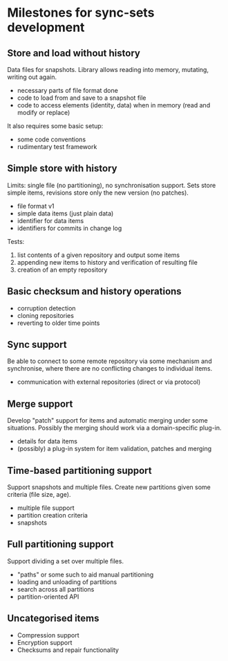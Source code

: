 Milestones for sync-sets development
========================


Store and load without history
----------------------------------------

Data files for snapshots. Library allows reading into memory, mutating, writing
out again.

*   necessary parts of file format done
*   code to load from and save to a snapshot file
*   code to access elements (identity, data) when in memory (read and modify or
    replace)

It also requires some basic setup:

*   some code conventions
*   rudimentary test framework


Simple store with history
--------------------------------

Limits: single file (no partitioning), no synchronisation support. Sets store
simple items, revisions store only the new version (no patches).

*   file format v1
*   simple data items (just plain data)
*   identifier for data items
*   identifiers for commits in change log

Tests:

1.  list contents of a given repository and output some items
2.  appending new items to history and verification of resulting file
3.  creation of an empty repository


Basic checksum and history operations
---------------------------------------------------

*   corruption detection
*   cloning repositories
*   reverting to older time points


Sync support
-----------------

Be able to connect to some remote repository via some mechanism and synchronise,
where there are no conflicting changes to individual items.

*   communication with external repositories (direct or via protocol)


Merge support
-------------------

Develop "patch" support for items and automatic merging under some situations.
Possibly the merging should work via a domain-specific plug-in.

*   details for data items
*   (possibly) a plug-in system for item validation, patches and merging


Time-based partitioning support
-------------------------------------------

Support snapshots and multiple files. Create new partitions given some criteria
(file size, age).

*   multiple file support
*   partition creation criteria
*   snapshots


Full partitioning support
---------------------------------

Support dividing a set over multiple files.

*   "paths" or some such to aid manual partitioning
*   loading and unloading of partitions
*   search across all partitions
*   partition-oriented API


Uncategorised items
--------------------------

*   Compression support
*   Encryption support
*   Checksums and repair functionality
